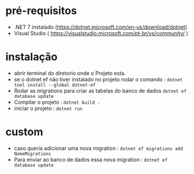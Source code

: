 
# pré-requisitos
  - .NET 7 instalado (https://dotnet.microsoft.com/en-us/download/dotnet)
  - Visual Studio ( https://visualstudio.microsoft.com/pt-br/vs/community/ )

# instalação
  - abrir terminal do diretorio onde o Projeto esta.
  - se o dotnet ef não tiver instalado no projeto rodar o comando : `dotnet tool install --global dotnet-ef`
  - Rodar as migrations para criar as tabelas do banco de dados `dotnet ef database update`
  - Compilar o projeto : `dotnet build .`
  - iniciar o projeto : `dotnet run`


# custom
  - caso queria adicionar uma nova migration : `dotnet ef migrations add NomeMigrations`
  - Para enviar ao banco de dados essa nova migration : `dotnet ef database update`